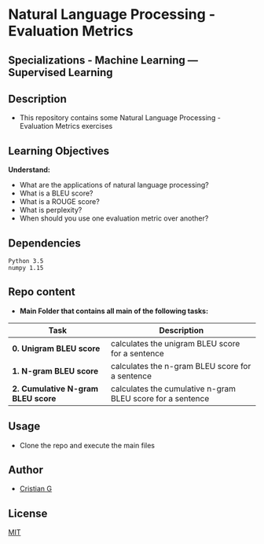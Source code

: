 # Natural Language Processing - Evaluation Metrics

## Specializations - Machine Learning ― Supervised Learning

## Description

* This repository contains some Natural Language Processing - Evaluation Metrics exercises

## Learning Objectives

**Understand:**

* What are the applications of natural language processing?
* What is a BLEU score?
* What is a ROUGE score?
* What is perplexity?
* When should you use one evaluation metric over another?

## Dependencies
```
Python 3.5
numpy 1.15
```

## Repo content

* **Main Folder that contains all main of the following tasks:**

| Task | Description |
| --- | --- |
|**0. Unigram BLEU score**| calculates the unigram BLEU score for a sentence
|**1. N-gram BLEU score**| calculates the n-gram BLEU score for a sentence
|**2. Cumulative N-gram BLEU score**| calculates the cumulative n-gram BLEU score for a sentence

## Usage
* Clone the repo and execute the main files

## Author
- [Cristian G](https://github.com/cristian-fg)

## License
[MIT](https://choosealicense.com/licenses/mit/)
